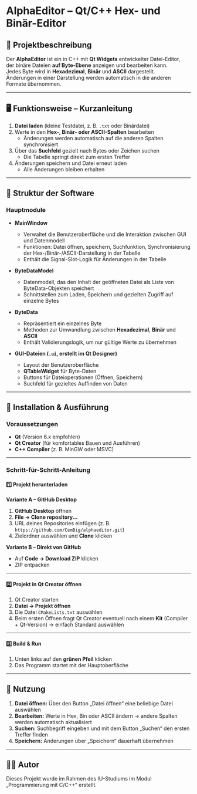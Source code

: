 # AlphaEditor – Qt/C++ Hex- und Binär-Editor

## 📌 Projektbeschreibung
Der **AlphaEditor** ist ein in C++ mit **Qt Widgets** entwickelter Datei-Editor,  
der binäre Dateien **auf Byte-Ebene** anzeigen und bearbeiten kann.  
Jedes Byte wird in **Hexadezimal**, **Binär** und **ASCII** dargestellt.  
Änderungen in einer Darstellung werden automatisch in die anderen Formate übernommen.

---

## 🖥️ Funktionsweise – Kurzanleitung
1. **Datei laden** (kleine Testdatei, z. B. `.txt` oder Binärdatei)  
2. Werte in den **Hex-, Binär- oder ASCII-Spalten** bearbeiten  
   - Änderungen werden automatisch auf die anderen Spalten synchronisiert  
3. Über das **Suchfeld** gezielt nach Bytes oder Zeichen suchen  
   - Die Tabelle springt direkt zum ersten Treffer  
4. Änderungen speichern und Datei erneut laden  
   - Alle Änderungen bleiben erhalten

---

## 📂 Struktur der Software

### **Hauptmodule**
- **MainWindow**  
  - Verwaltet die Benutzeroberfläche und die Interaktion zwischen GUI und Datenmodell  
  - Funktionen: Datei öffnen, speichern, Suchfunktion, Synchronisierung der Hex-/Binär-/ASCII-Darstellung in der Tabelle  
  - Enthält die Signal-Slot-Logik für Änderungen in der Tabelle

- **ByteDataModel**  
  - Datenmodell, das den Inhalt der geöffneten Datei als Liste von ByteData-Objekten speichert  
  - Schnittstellen zum Laden, Speichern und gezielten Zugriff auf einzelne Bytes

- **ByteData**  
  - Repräsentiert ein einzelnes Byte  
  - Methoden zur Umwandlung zwischen **Hexadezimal**, **Binär** und **ASCII**  
  - Enthält Validierungslogik, um nur gültige Werte zu übernehmen

- **GUI-Dateien (`.ui`, erstellt im Qt Designer)**  
  - Layout der Benutzeroberfläche  
  - **QTableWidget** für Byte-Daten  
  - Buttons für Dateioperationen (Öffnen, Speichern)  
  - Suchfeld für gezieltes Auffinden von Daten

---

## 🔧 Installation & Ausführung

### Voraussetzungen
- **Qt** (Version 6.x empfohlen)
- **Qt Creator** (für komfortables Bauen und Ausführen)
- **C++ Compiler** (z. B. MinGW oder MSVC)

---

### Schritt-für-Schritt-Anleitung

#### 1️⃣ Projekt herunterladen
**Variante A – GitHub Desktop**
1. **GitHub Desktop** öffnen
2. **File → Clone repository...**
3. URL deines Repositories einfügen (z. B. `https://github.com/CemBig/alphaeditor.git`)
4. Zielordner auswählen und **Clone** klicken

**Variante B – Direkt von GitHub**
- Auf **Code → Download ZIP** klicken
- ZIP entpacken

---

#### 2️⃣ Projekt in Qt Creator öffnen
1. Qt Creator starten
2. **Datei → Projekt öffnen**
3. Die Datei `CMakeLists.txt` auswählen
4. Beim ersten Öffnen fragt Qt Creator eventuell nach einem **Kit** (Compiler + Qt-Version) → einfach Standard auswählen

---

#### 3️⃣ Build & Run
1. Unten links auf den **grünen Pfeil** klicken
2. Das Programm startet mit der Hauptoberfläche

---

## 📜 Nutzung
1. **Datei öffnen:** Über den Button „Datei öffnen“ eine beliebige Datei auswählen
2. **Bearbeiten:** Werte in Hex, Bin oder ASCII ändern → andere Spalten werden automatisch aktualisiert
3. **Suchen:** Suchbegriff eingeben und mit dem Button „Suchen“ den ersten Treffer finden
4. **Speichern:** Änderungen über „Speichern“ dauerhaft übernehmen

---

## 👨‍💻 Autor
Dieses Projekt wurde im Rahmen des IU-Studiums im Modul „Programmierung mit C/C++“ erstellt.
